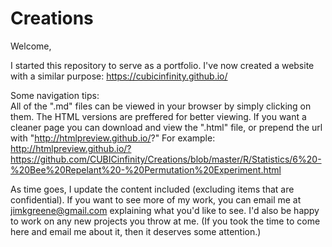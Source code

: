 # Creations

Welcome,

I started this repository to serve as a portfolio. I've now created a website with a similar purpose: https://cubicinfinity.github.io/

Some navigation tips:<br />
All of the ".md" files can be viewed in your browser by simply clicking on them. The HTML versions are preffered for better viewing. If you want a cleaner page you can download and view the ".html" file, or prepend the url with "http://htmlpreview.github.io/?" For example: http://htmlpreview.github.io/?https://github.com/CUBICinfinity/Creations/blob/master/R/Statistics/6%20-%20Bee%20Repelant%20-%20Permutation%20Experiment.html

As time goes, I update the content included (excluding items that are confidential). If you want to see more of my work, you can email me at jimkgreene@gmail.com explaining what you'd like to see. I'd also be happy to work on any new projects you throw at me. (If you took the time to come here and email me about it, then it deserves some attention.)
